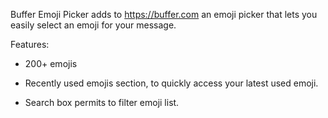Buffer Emoji Picker adds to https://buffer.com an emoji picker that lets you easily select an emoji for your message.

Features:

* 200+ emojis

* Recently used emojis section, to quickly access your latest used emoji.

* Search box permits to filter emoji list.
